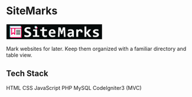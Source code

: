 # SiteMarks

<img src="/images/logos/logo-full.png">

Mark websites for later. Keep them organized with a familiar directory and table view.

## Tech Stack

HTML
CSS
JavaScript
PHP
MySQL
CodeIgniter3 (MVC)
